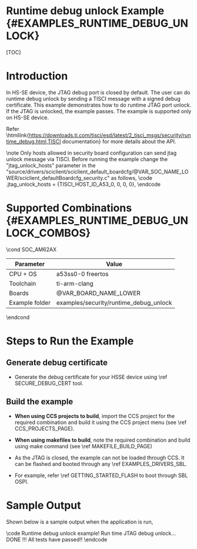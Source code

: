 # Runtime debug unlock Example {#EXAMPLES_RUNTIME_DEBUG_UNLOCK}

[TOC]

# Introduction

In HS-SE device, the JTAG debug port is closed by default. The user can do runtime debug unlock by sending a TISCI message with a signed debug certificate.
This example demonstrates how to do runtime JTAG port unlock. If the JTAG is unlocked, the example passes. The example is supported only on HS-SE device.

Refer \htmllink{https://downloads.ti.com/tisci/esd/latest/2_tisci_msgs/security/runtime_debug.html,TISCI documentation} for more details about the API.

\note Only hosts allowed in security board configuration can send jtag unlock message via TISCI. Before running the example change the "jtag_unlock_hosts" parameter
in the "source/drivers/sciclient/sciclient_default_boardcfg/@VAR_SOC_NAME_LOWER/sciclient_defaultBoardcfg_security.c" as follows,
\code
        .jtag_unlock_hosts = {TISCI_HOST_ID_A53_0, 0, 0, 0},
\endcode

# Supported Combinations {#EXAMPLES_RUNTIME_DEBUG_UNLOCK_COMBOS}

\cond SOC_AM62AX

 Parameter      | Value
 ---------------|-----------
 CPU + OS       | a53ss0-0 freertos
 Toolchain      | ti-arm-clang
 Boards         | @VAR_BOARD_NAME_LOWER
 Example folder | examples/security/runtime_debug_unlock

\endcond

# Steps to Run the Example

## Generate debug certificate
- Generate the debug certificate for your HSSE device using \ref SECURE_DEBUG_CERT tool.

## Build the example
- **When using CCS projects to build**, import the CCS project for the required combination
  and build it using the CCS project menu (see \ref CCS_PROJECTS_PAGE).
- **When using makefiles to build**, note the required combination and build using
  make command (see \ref MAKEFILE_BUILD_PAGE)

- As the JTAG is closed, the example can not be loaded through CCS. It can be flashed and booted through any \ref EXAMPLES_DRIVERS_SBL.

- For example, refer \ref GETTING_STARTED_FLASH to boot through SBL OSPI.


# Sample Output

Shown below is a sample output when the application is run,

\code
Runtime debug unlock example!
Run time JTAG debug unlock... DONE !!!
All tests have passed!!
\endcode
